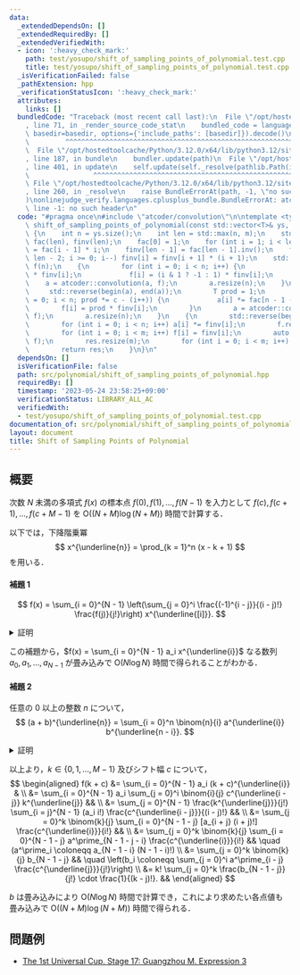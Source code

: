 ```yaml
---
data:
  _extendedDependsOn: []
  _extendedRequiredBy: []
  _extendedVerifiedWith:
  - icon: ':heavy_check_mark:'
    path: test/yosupo/shift_of_sampling_points_of_polynomial.test.cpp
    title: test/yosupo/shift_of_sampling_points_of_polynomial.test.cpp
  _isVerificationFailed: false
  _pathExtension: hpp
  _verificationStatusIcon: ':heavy_check_mark:'
  attributes:
    links: []
  bundledCode: "Traceback (most recent call last):\n  File \"/opt/hostedtoolcache/Python/3.12.0/x64/lib/python3.12/site-packages/onlinejudge_verify/documentation/build.py\"\
    , line 71, in _render_source_code_stat\n    bundled_code = language.bundle(stat.path,\
    \ basedir=basedir, options={'include_paths': [basedir]}).decode()\n          \
    \         ^^^^^^^^^^^^^^^^^^^^^^^^^^^^^^^^^^^^^^^^^^^^^^^^^^^^^^^^^^^^^^^^^^^^^^^^^^^^^^^^^\n\
    \  File \"/opt/hostedtoolcache/Python/3.12.0/x64/lib/python3.12/site-packages/onlinejudge_verify/languages/cplusplus.py\"\
    , line 187, in bundle\n    bundler.update(path)\n  File \"/opt/hostedtoolcache/Python/3.12.0/x64/lib/python3.12/site-packages/onlinejudge_verify/languages/cplusplus_bundle.py\"\
    , line 401, in update\n    self.update(self._resolve(pathlib.Path(included), included_from=path))\n\
    \                ^^^^^^^^^^^^^^^^^^^^^^^^^^^^^^^^^^^^^^^^^^^^^^^^^^^^^^^^^\n \
    \ File \"/opt/hostedtoolcache/Python/3.12.0/x64/lib/python3.12/site-packages/onlinejudge_verify/languages/cplusplus_bundle.py\"\
    , line 260, in _resolve\n    raise BundleErrorAt(path, -1, \"no such header\"\
    )\nonlinejudge_verify.languages.cplusplus_bundle.BundleErrorAt: atcoder/convolution:\
    \ line -1: no such header\n"
  code: "#pragma once\n#include \"atcoder/convolution\"\n\ntemplate <typename T> std::vector<T>\
    \ shift_of_sampling_points_of_polynomial(const std::vector<T>& ys, T c, int m)\
    \ {\n    int n = ys.size();\n    int len = std::max(n, m);\n    std::vector<T>\
    \ fac(len), finv(len);\n    fac[0] = 1;\n    for (int i = 1; i < len; i++) fac[i]\
    \ = fac[i - 1] * i;\n    finv[len - 1] = fac[len - 1].inv();\n    for (int i =\
    \ len - 2; i >= 0; i--) finv[i] = finv[i + 1] * (i + 1);\n    std::vector<T> a(n),\
    \ f(n);\n    {\n        for (int i = 0; i < n; i++) {\n            a[i] = ys[i]\
    \ * finv[i];\n            f[i] = (i & 1 ? -1 : 1) * finv[i];\n        }\n    \
    \    a = atcoder::convolution(a, f);\n        a.resize(n);\n    }\n    {\n   \
    \     std::reverse(begin(a), end(a));\n        T prod = 1;\n        for (int i\
    \ = 0; i < n; prod *= c - (i++)) {\n            a[i] *= fac[n - 1 - i];\n    \
    \        f[i] = prod * finv[i];\n        }\n        a = atcoder::convolution(a,\
    \ f);\n        a.resize(n);\n    }\n    {\n        std::reverse(begin(a), end(a));\n\
    \        for (int i = 0; i < n; i++) a[i] *= finv[i];\n        f.resize(m);\n\
    \        for (int i = 0; i < m; i++) f[i] = finv[i];\n        auto res = atcoder::convolution(a,\
    \ f);\n        res.resize(m);\n        for (int i = 0; i < m; i++) res[i] *= fac[i];\n\
    \        return res;\n    }\n}\n"
  dependsOn: []
  isVerificationFile: false
  path: src/polynomial/shift_of_sampling_points_of_polynomial.hpp
  requiredBy: []
  timestamp: '2023-05-24 23:58:25+09:00'
  verificationStatus: LIBRARY_ALL_AC
  verifiedWith:
  - test/yosupo/shift_of_sampling_points_of_polynomial.test.cpp
documentation_of: src/polynomial/shift_of_sampling_points_of_polynomial.hpp
layout: document
title: Shift of Sampling Points of Polynomial
---
```


## 概要

次数 $N$ 未満の多項式 $f(x)$ の標本点 $f(0), f(1), \dots , f(N - 1)$ を入力として $f(c), f(c + 1), \dots , f(c + M - 1)$ を $\mathrm{O}((N + M) \log (N + M))$ 時間で計算する．

以下では，下降階乗冪 
$$
x^{\underline{n}} = \prod_{k = 1}^n (x - k + 1)
$$
を用いる．

#### 補題 1

$$
f(x) = \sum_{i = 0}^{N - 1} \left(\sum_{j = 0}^i \frac{(-1)^{i - j}}{(i - j)!} \frac{f(j)}{j!}\right) x^{\underline{[i]}}.
$$

<details>
<summary>証明</summary>
<div>

両辺 $N$ 次未満の多項式であるから $N$ 点 $x = 0, 1, \dots , N - 1$ における値が一致することを示せば良い．

$k \in \{0, 1, \dots , N - 1\}$ について，
$$
\begin{aligned}
    \sum_{i = 0}^{N - 1} \left(\sum_{j = 0}^i \frac{(-1)^{i - j}}{(i - j)!} \frac{f(j)}{j!}\right) k^{\underline{[i]}}
    &= \sum_{i = 0}^{k} \sum_{j = 0}^i \frac{(-1)^{i - j}}{(i - j)!} \frac{f(j)}{j!} \frac{k!}{(k - i)!} \\
    &= \sum_{p + q + r = k} \frac{(-1)^q k!}{p! q! r!} f(p) \\
    &= \sum_{p = 0}^k \frac{f(p)}{p!} k! \sum_{q + r = k - p} \frac{(-1)^q}{q!r!} \\
    &= \sum_{p = 0}^k \frac{f(p)}{p!} \frac{k!}{(k - p)!} \sum_{q + r = k - p} \binom{k - p}{r} 1^r (-1)^q \\
    &= \sum_{p = 0}^k \frac{f(p)}{p!} \frac{k!}{(k - p)!} \sum_{q + r = k - p} (1 - 1)^{k - p} \\
    &= f(k).
\end{aligned}
$$

$\blacksquare$

</div>
</details>

この補題から，$f(x) = \sum_{i = 0}^{N - 1} a_i x^{\underline{i}}$ なる数列 $a_0, a_1, \dots , a_{N - 1}$ が畳み込みで $\mathrm{O}(N \log N)$ 時間で得られることがわかる．

#### 補題 2

任意の $0$ 以上の整数 $n$ について，
$$
(a + b)^{\underline{n}} = \sum_{i = 0}^n \binom{n}{i} a^{\underline{i}} b^{\underline{n - i}}.
$$

<details>
<summary>証明</summary>
<div>

$n$ についての帰納法により示す．

$n = 0$ のときは明らか．

$(a + b)^{\underline{n}} = \sum_{i = 0}^n \binom{n}{i} a^{\underline{i}} b^{\underline{n - i}}$ を仮定したとき，
$$
\begin{aligned}
    (a + b)^{\underline{n + 1}}
    &= (a + b)^{\underline{n}} (a + b - n) \\
    &= \sum_{i = 0}^n \binom{n}{i} a^{\underline{i}} b^{\underline{n - i}} [(a - i) + (b - n + i)] \\
    &= \sum_{i = 0}^n \binom{n}{i} a^{\underline{i + 1}} b^{\underline{n - i}} + \sum_{i = 0}^n \binom{n}{i} a^{\underline{i}} b^{\underline{n + 1 - i}} \\
    &= \sum_{i = 1}^{n + 1} \binom{n}{i - 1} a^{\underline{i}} b^{\underline{n + 1 - i}} + \sum_{i = 0}^n \binom{n}{i} a^{\underline{i}} b^{\underline{n + 1 - i}} \\
    &= \sum_{i = 0}^{n + 1} \binom{n + 1}{i} a^{\underline{i}} b^{\underline{n + 1 - i}}.
\end{aligned}
$$
$\blacksquare$

</div>
</details>

以上より，$k \in \{0, 1, \dots , M - 1\}$ 及びシフト幅 $c$ について，
$$
\begin{aligned}
    f(k + c)
    &= \sum_{i = 0}^{N - 1} a_i (k + c)^{\underline{i}} & \\
    &= \sum_{i = 0}^{N - 1} a_i \sum_{j = 0}^i \binom{i}{j} c^{\underline{i - j}} k^{\underline{j}} && \\
    &= \sum_{j = 0}^{N - 1} \frac{k^{\underline{j}}}{j!} \sum_{i = j}^{N - 1} (a_i i!) \frac{c^{\underline{i - j}}}{(i - j)!} && \\
    &= \sum_{j = 0}^k \binom{k}{j} \sum_{i = 0}^{N - 1 - j} [a_{i + j} (i + j)!] \frac{c^{\underline{i}}}{i!} && \\
    &= \sum_{j = 0}^k \binom{k}{j} \sum_{i = 0}^{N - 1 - j} a^\prime_{N - 1 - j - i} \frac{c^{\underline{i}}}{i!} && \quad (a^\prime_i \coloneqq a_{N - 1 - i} (N - 1 - i)!) \\
    &= \sum_{j = 0}^k \binom{k}{j} b_{N - 1 - j} && \quad \left(b_i \coloneqq \sum_{j = 0}^i a^\prime_{i - j} \frac{c^{\underline{j}}}{j!}\right) \\
    &= k! \sum_{j = 0}^k \frac{b_{N - 1 - j}}{j!} \cdot \frac{1}{(k - j)!}. &&
\end{aligned}
$$

$b$ は畳み込みにより $\mathrm{O}(N \log N)$ 時間で計算でき，これにより求めたい各点値も畳み込みで $\mathrm{O}((N + M) \log (N + M))$ 時間で得られる．

## 問題例
- [The 1st Universal Cup. Stage 17: Guangzhou M. Expression 3](https://qoj.ac/contest/1244/problem/6513?v=1)